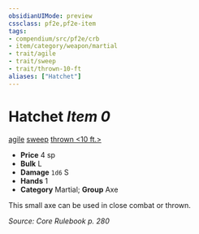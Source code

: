 ```yaml
---
obsidianUIMode: preview
cssclass: pf2e,pf2e-item
tags:
- compendium/src/pf2e/crb
- item/category/weapon/martial
- trait/agile
- trait/sweep
- trait/thrown-10-ft
aliases: ["Hatchet"]
---
```

# Hatchet *Item 0*  
[agile](/rules/traits/agile.md)  [sweep](/rules/traits/sweep.md)  [thrown <10 ft.>](/rules/traits/thrown.md)  

- **Price** 4 sp
- **Bulk** L
- **Damage** `1d6` S
- **Hands** 1
- **Category** Martial; **Group** Axe 

This small axe can be used in close combat or thrown.

*Source: Core Rulebook p. 280*